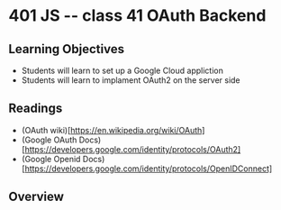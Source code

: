 # 401 JS -- class 41 OAuth Backend

## Learning Objectives
* Students will learn to set up a Google Cloud appliction
* Students will learn to implament OAuth2 on the server side 

## Readings
* (OAuth wiki)[https://en.wikipedia.org/wiki/OAuth]
* (Google OAuth Docs)[https://developers.google.com/identity/protocols/OAuth2]
* (Google Openid Docs)[https://developers.google.com/identity/protocols/OpenIDConnect]

## Overview
